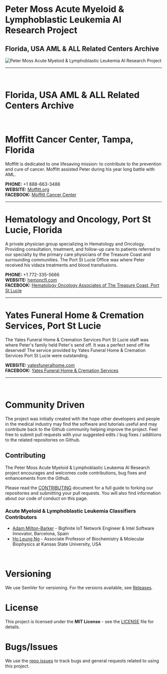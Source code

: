 # Peter Moss Acute Myeloid & Lymphoblastic Leukemia AI Research Project

## Florida, USA AML & ALL Related Centers Archive

![Peter Moss Acute Myeloid & Lymphoblastic Leukemia AI Research Project](https://www.PeterMossAmlAllResearch.com/media/images/banner.png)

<hr />

&nbsp;

# Florida, USA AML & ALL Related Centers Archive

&nbsp;

# Moffitt Cancer Center, Tampa, Florida

Moffitt is dedicated to one lifesaving mission: to contribute to the prevention and cure of cancer. Moffitt assisted Peter during his year long battle with AML.

**PHONE:** +1 888-663-3488  
**WEBSITE:** [Moffitt.org](https://moffitt.org "Moffitt.org")  
**FACEBOOK:** [Moffitt Cancer Center](https://www.facebook.com/MoffittCancerCenter "Moffitt Cancer Center")

<hr />

# Hematology and Oncology, Port St Lucie, Florida

A private physician group specializing in Hematology and Oncology. Providing consultation, treatment, and follow-up care to patients referred to our specialty by the primary care physicians of the Treasure Coast and surrounding communities. The Port St Lucie Office was where Peter received his vidaza treatments and blood transfusions.

**PHONE:** +1 772-335-5666  
**WEBSITE:** [hemoncfl.com](https://www.hemoncfl.com/locations/#port "hemoncfl.com")  
**FACEBOOK:** [Hematology Oncology Associates of The Treasure Coast, Port St Lucie](https://www.facebook.com/pages/Hematology-Oncology-Associates-of-The-Treasure-Coast/161402963887385 "Hematology Oncology Associates of The Treasure Coast, Port St Lucie")

<hr />

# Yates Funeral Home & Cremation Services, Port St Lucie

The Yates Funeral Home & Cremation Services Port St Lucie staff was where Peter's family held Peter's send off. It was a perfect send off he deserved! The service provided by Yates Funeral Home & Cremation Services Port St Lucie were outstanding.

**WEBSITE:** [yatesfuneralhome.com](https://www.yatesfuneralhome.com/contact-us/facilities-and-directions "yatesfuneralhome.com")  
**FACEBOOK:** [Yates Funeral Home & Cremation Services](https://www.facebook.com/YatesFuneralHome/ "Yates Funeral Home & Cremation Services")

<hr />

&nbsp;

# Community Driven

The project was initially created with the hope other developers and people in the medical industry may find the software and tutorials useful and may contribute back to the Github community helping improve the project. Feel free to submit pull requests with your suggested edits / bug fixes / additions to the related repositories on Github.

## Contributing

The Peter Moss Acute Myeloid & Lymphoblastic Leukemia AI Research project encourages and welcomes code contributions, bug fixes and enhancements from the Github.

Please read the [CONTRIBUTING](https://github.com/AMLResearchProject/AML-ALL-Research-Archive/blob/master/CONTRIBUTING.md "CONTRIBUTING") document for a full guide to forking our repositories and submitting your pull requests. You will also find information about our code of conduct on this page.

### Acute Myeloid & Lymphoblastic Leukemia Classifiers Contributors

- [Adam Milton-Barker](https://www.petermossamlallresearch.com/team/adam-milton-barker/profile "Adam Milton-Barker") - Bigfinite IoT Network Engineer & Intel Software Innovator, Barcelona, Spain
- [Ho Leung Ng](https://www.petermossamlallresearch.com/team/ho-leung-ng/profile "Ho Leung Ng") - Associate Professor of Biochemistry & Molecular Biophysics at Kansas State University, USA

&nbsp;

# Versioning

We use SemVer for versioning. For the versions available, see [Releases](https://github.com/AMLResearchProject/AML-ALL-Research-Archive/releases "Releases").

# License

This project is licensed under the **MIT License** - see the [LICENSE](https://github.com/AMLResearchProject/AML-ALL-Research-Archive/blob/master/LICENSE "LICENSE") file for details.

# Bugs/Issues

We use the [repo issues](https://github.com/AMLResearchProject/AML-ALL-Research-Archive/issues "repo issues") to track bugs and general requests related to using this project.
